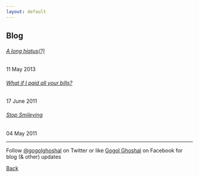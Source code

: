 ```yaml
---
layout: default
---
```


## Blog

###### [A long hiatus(?)](posts/2013-05-11-a-long-hiatus.md)
11 May 2013
###### [What if I paid all your bills?](posts/2011-06-17-what-if-i-paid-all-your-bills.md)
17 June 2011
###### [Stop Smileying](posts/2011-05-04-stop-smileying.md)
04 May 2011


* * *

Follow [@gogolghoshal](https://twitter.com/gogolghoshal) on Twitter or like [Gogol Ghoshal](https://www.facebook.com/GogolGhoshal) on Facebook for blog (& other) updates

[Back](./)
